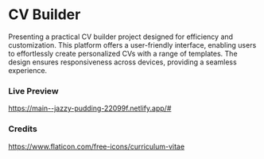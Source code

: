 # CV Builder
Presenting a practical CV builder project designed for efficiency and customization. This
platform offers a user-friendly interface, enabling users to effortlessly create personalized
CVs with a range of templates. The design ensures responsiveness across devices, providing a
seamless experience.
### Live Preview
https://main--jazzy-pudding-22099f.netlify.app/#
### Credits
https://www.flaticon.com/free-icons/curriculum-vitae